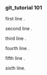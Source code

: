 ### git_tutorial 101

first line .

second line .

third line .

fourth line .

fifth line .

sixth line.